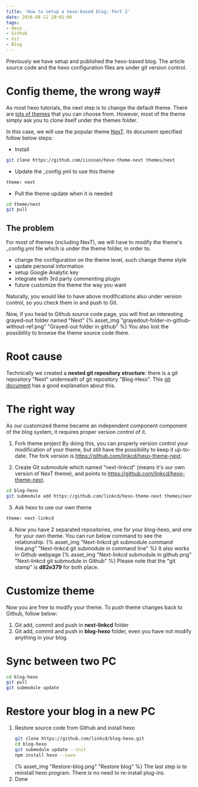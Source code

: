 ```yaml
---
title: 'How to setup a hexo-based blog: Part 2'
date: 2016-08-12 20:01:06
tags:
- Hexo
- Github
- Git
- Blog
---
```


Previously we have setup and published the hexo-based blog. The article source code and the hexo configuration files are under git version control.  

# Config theme, the wrong way#
As most hexo tutorials, the next step is to change the default theme. There are [lots of themes](https://hexo.io/themes/) that you can choose from. However, most of the theme simply ask you to clone itself under the themes folder. 

In this case, we will use the popular theme [NexT](https://github.com/iissnan/hexo-theme-next). Its document specified follow below steps:
- Install
```bash
git clone https://github.com/iissnan/hexo-theme-next themes/next
```
- Update the _config.yml to use this theme
```bash
theme: next
```
- Pull the theme update when it is needed 
```bash
cd theme/next
git pull
```
## The problem ##
For most of themes (including NexT), we will have to modify the theme's _config.yml file which is under the theme folder, in order to:
- change the configuration on the theme level, such change theme style
- update personal information
- setup Google Analytic key
- integrate with 3rd party commenting plugin
- future customize the theme the way you want

Naturally, you would like to have above modifications also under version control, so you check them in and push to Git.  

Now, if you head to Github source code page, you will find an interesting grayed-out folder named "Next"
{% asset_img "grayedout-folder-in-github-without-ref.png" "Grayed-out folder in github" %}
You also lost the possibility to browse the theme source code there.

<!-- more -->

# Root cause #
Technically we created a **nested git repository structure**: there is a git repository "Next" underneath of git repository "Blog-Hexo". This [git document](https://git-scm.com/book/en/v2/Git-Tools-Submodules) has a good explanation about this. 

# The right way #
As our customized theme became an independent component component of the blog system, it requires proper version control of it. 

1. Fork theme project
By doing this, you can properly version control your modification of your theme, but still have the possibility to keep it up-to-date. The fork version is https://github.com/linkcd/hexo-theme-next.

2. Create Git submodule which named "next-linkcd" (means it's our own version of NexT theme), and points to https://github.com/linkcd/hexo-theme-next.
```bash
cd blog-hexo
git submodule add https://github.com/linkcd/hexo-theme-next themes/next-linkcd
```
3. Ask hexo to use our own theme
```bash
theme: next-linkcd
```
4. Now you have 2 separated repositories, one for your blog-hexo, and one for your own theme. You can run below command to see the relationship.
{% asset_img "Next-linkcd git submodule command line.png" "Next-linkcd git submodule in command line" %}
It also works in Github webpage
{% asset_img "Next-linkcd submodule in github.png" "Next-linkcd git submodule in Github" %}
Please note that the "git stamp" is **d82e379** for both place.

# Customize theme #
Now you are free to modify your theme. To push theme changes back to Github, follow below:
1. Git add, commit and push in **next-linkcd** folder
2. Git add, commit and push in **blog-hexo** folder, even you have not modify anything in your blog. 

# Sync between two PC #
```bash
cd blog-hexo
git pull
git submodule update
```

# Restore your blog in a new PC #
1. Restore source code from Github and install hexo 
	```bash
	git clone https://github.com/linkcd/blog-hexo.git
	cd blog-hexo
	git submodule update --init
	npm install hexo --save
	```
	{% asset_img "Restore-blog.png" "Restore blog" %}
	The last step is to reinstall hexo program. There is no need to re-install plug-ins.
2. Done
 
